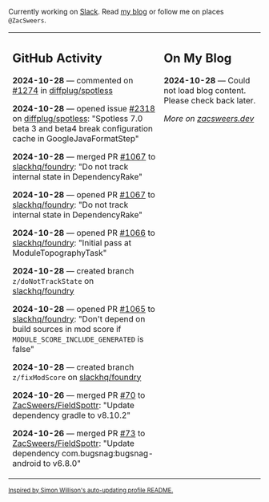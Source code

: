 Currently working on [Slack](https://slack.com/). Read [my blog](https://zacsweers.dev/) or follow me on places `@ZacSweers`.

<table><tr><td valign="top" width="60%">

## GitHub Activity
<!-- githubActivity starts -->
**2024-10-28** — commented on [#1274](https://github.com/diffplug/spotless/issues/1274#issuecomment-2442261543) in [diffplug/spotless](https://github.com/diffplug/spotless)

**2024-10-28** — opened issue [#2318](https://github.com/diffplug/spotless/issues/2318) on [diffplug/spotless](https://github.com/diffplug/spotless): "Spotless 7.0 beta 3 and beta4 break configuration cache in GoogleJavaFormatStep"

**2024-10-28** — merged PR [#1067](https://github.com/slackhq/foundry/pull/1067) to [slackhq/foundry](https://github.com/slackhq/foundry): "Do not track internal state in DependencyRake"

**2024-10-28** — opened PR [#1067](https://github.com/slackhq/foundry/pull/1067) to [slackhq/foundry](https://github.com/slackhq/foundry): "Do not track internal state in DependencyRake"

**2024-10-28** — opened PR [#1066](https://github.com/slackhq/foundry/pull/1066) to [slackhq/foundry](https://github.com/slackhq/foundry): "Initial pass at ModuleTopographyTask"

**2024-10-28** — created branch `z/doNotTrackState` on [slackhq/foundry](https://github.com/slackhq/foundry)

**2024-10-28** — opened PR [#1065](https://github.com/slackhq/foundry/pull/1065) to [slackhq/foundry](https://github.com/slackhq/foundry): "Don't depend on build sources in mod score if `MODULE_SCORE_INCLUDE_GENERATED` is false"

**2024-10-28** — created branch `z/fixModScore` on [slackhq/foundry](https://github.com/slackhq/foundry)

**2024-10-26** — merged PR [#70](https://github.com/ZacSweers/FieldSpottr/pull/70) to [ZacSweers/FieldSpottr](https://github.com/ZacSweers/FieldSpottr): "Update dependency gradle to v8.10.2"

**2024-10-26** — merged PR [#73](https://github.com/ZacSweers/FieldSpottr/pull/73) to [ZacSweers/FieldSpottr](https://github.com/ZacSweers/FieldSpottr): "Update dependency com.bugsnag:bugsnag-android to v6.8.0"
<!-- githubActivity ends -->
</td><td valign="top" width="40%">

## On My Blog
<!-- blog starts -->
**2024-10-28** — Could not load blog content. Please check back later.
<!-- blog ends -->
_More on [zacsweers.dev](https://zacsweers.dev/)_
</td></tr></table>

<sub><a href="https://simonwillison.net/2020/Jul/10/self-updating-profile-readme/">Inspired by Simon Willison's auto-updating profile README.</a></sub>